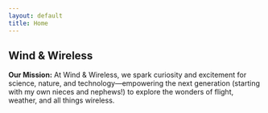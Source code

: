 ```yaml
---
layout: default
title: Home
---
```


<h2>Wind & Wireless</h2>

<p><strong>Our Mission:</strong> At Wind & Wireless, we spark curiosity and excitement for science, nature, and technology—empowering the next generation (starting with my own nieces and nephews!) to explore the wonders of flight, weather, and all things wireless.</p>

